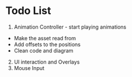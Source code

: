 # Todo List

1. Animation Controller - start playing animations
- Make the asset read from 
- Add offsets to the positions
- Clean code and diagram

2. UI interaction and Overlays
3. Mouse Input

